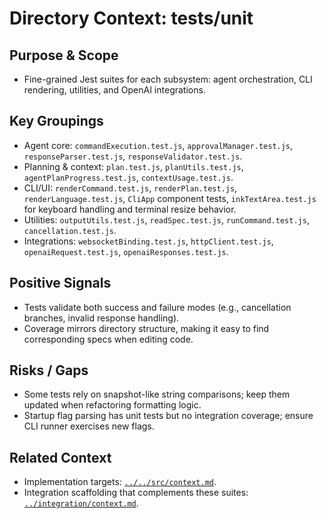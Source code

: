 # Directory Context: tests/unit

## Purpose & Scope
- Fine-grained Jest suites for each subsystem: agent orchestration, CLI rendering, utilities, and OpenAI integrations.

## Key Groupings
- Agent core: `commandExecution.test.js`, `approvalManager.test.js`, `responseParser.test.js`, `responseValidator.test.js`.
- Planning & context: `plan.test.js`, `planUtils.test.js`, `agentPlanProgress.test.js`, `contextUsage.test.js`.
- CLI/UI: `renderCommand.test.js`, `renderPlan.test.js`, `renderLanguage.test.js`, `CliApp` component tests, `inkTextArea.test.js` for keyboard handling and terminal resize behavior.
- Utilities: `outputUtils.test.js`, `readSpec.test.js`, `runCommand.test.js`, `cancellation.test.js`.
- Integrations: `websocketBinding.test.js`, `httpClient.test.js`, `openaiRequest.test.js`, `openaiResponses.test.js`.

## Positive Signals
- Tests validate both success and failure modes (e.g., cancellation branches, invalid response handling).
- Coverage mirrors directory structure, making it easy to find corresponding specs when editing code.

## Risks / Gaps
- Some tests rely on snapshot-like string comparisons; keep them updated when refactoring formatting logic.
- Startup flag parsing has unit tests but no integration coverage; ensure CLI runner exercises new flags.

## Related Context
- Implementation targets: [`../../src/context.md`](../../src/context.md).
- Integration scaffolding that complements these suites: [`../integration/context.md`](../integration/context.md).
